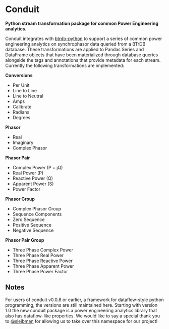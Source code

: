 # Conduit

**Python stream transformation package for common Power Engineering analytics.**

Conduit integrates with [btrdb-python](https://btrdb.readthedocs.io/en/latest/) to support a series of common power engineering analytics on synchrophasor data queried from a BTrDB database. These transformations are applied to Pandas Series and DataFrame objects that have been materialized through database queries alongside the tags and annotations that provide metadata for each stream. Currently the following transformations are implemented:

**Conversions**

- Per Unit
- Line to Line
- Line to Neutral
- Amps
- Calibrate
- Radians
- Degrees

**Phasor**

- Real
- Imaginary
- Complex Phasor

**Phasor Pair**

- Complex Power (P + jQ)
- Real Power (P)
- Reactive Power (Q)
- Apparent Power (S)
- Power Factor

**Phasor Group**

- Complex Phasor Group
- Sequence Components
- Zero Sequence
- Positive Sequence
- Negative Sequence

**Phasor Pair Group**

- Three Phase Complex Power
- Three Phase Real Power
- Three Phase Reactive Power
- Three Phase Apparent Power
- Three Phase Power Factor

## Notes

For users of conduit v0.0.8 or earlier, a framework for dataflow-style python programming, the versions are still maintained here. Starting with version 1.0 the new conduit package is a power engineering analytics library that also has dataflow-like properties. We would like to say a special thank you to [@sleibman](https://github.com/sleibman) for allowing us to take over this namespace for our project!